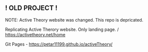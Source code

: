 **!  OLD PROJECT  !**
--

NOTE: Active Theory website was changed. This repo is depricated.

Replicating Active Therory website. Only landing page.  / https://activetheory.net/home

Git Pages - https://petar11199.github.io/activeTheory/
